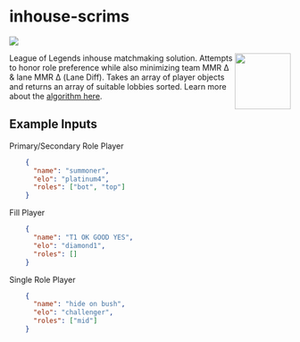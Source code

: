 # inhouse-scrims

<p>
  <a href="https://inhousescrims.com" alt="GitHub Pages">
    <img src="https://img.shields.io/badge/pages%20-deployed-%23222222?logo=github&style=flat-square" />
  </a>
</p>

<a href="https://opensource.org/">
  <img src="https://raw.githubusercontent.com/exclamationpointhuman/demo/main/opensourceinitiative/opensourceinitiative.png" height="100" align="right" />
</a>

League of Legends inhouse matchmaking solution. Attempts to honor role preference while also minimizing team MMR Δ & lane MMR Δ (Lane Diff). Takes an array of player objects and returns an array of suitable lobbies sorted. Learn more about the [algorithm here](/module/README.md).

## Example Inputs

Primary/Secondary Role Player
```json
    {
      "name": "summoner",
      "elo": "platinum4",
      "roles": ["bot", "top"]
    }
```
Fill Player
```json
    {
      "name": "T1 OK GOOD YES",
      "elo": "diamond1",
      "roles": []
    }
```
Single Role Player
```json
    {
      "name": "hide on bush",
      "elo": "challenger",
      "roles": ["mid"]
    }
```